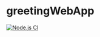 # greetingWebApp

[![Node.js CI](https://github.com/NgomsoGaya/greetingWebApp/actions/workflows/node.js.yml/badge.svg)](https://github.com/NgomsoGaya/greetingWebApp/actions/workflows/node.js.yml)
